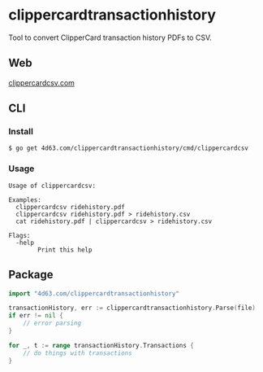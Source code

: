 # clippercardtransactionhistory
Tool to convert ClipperCard transaction history PDFs to CSV.

## Web

[clippercardcsv.com](https://clippercardcsv.com)

## CLI

### Install

```
$ go get 4d63.com/clippercardtransactionhistory/cmd/clippercardcsv
```

### Usage

```
Usage of clippercardcsv:

Examples:
  clippercardcsv ridehistory.pdf
  clippercardcsv ridehistory.pdf > ridehistory.csv
  cat ridehistory.pdf | clippercardcsv > ridehistory.csv

Flags:
  -help
        Print this help
```

## Package

```go
import "4d63.com/clippercardtransactionhistory"
```

```go
transactionHistory, err := clippercardtransactionhistory.Parse(file)
if err != nil {
	// error parsing
}

for _, t := range transactionHistory.Transactions {
	// do things with transactions
}
```
